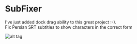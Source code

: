 # SubFixer
I've just added dock drag ability to this great project :-).                                                                  
Fix Persian SRT subtitles to show characters in the correct form

![alt tag](http://ahmadhashemi.com/github/subfixer-banner.jpg)
